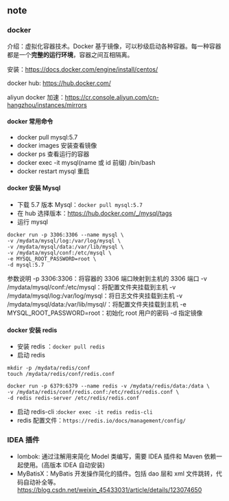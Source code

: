 ## note

### docker

介绍：虚拟化容器技术。Docker 基于镜像，可以秒级启动各种容器。每一种容器都是一个**完整的运行环境**，容器之间互相隔离。

安装：https://docs.docker.com/engine/install/centos/

docker hub: https://hub.docker.com/

aliyun docker 加速：https://cr.console.aliyun.com/cn-hangzhou/instances/mirrors

#### docker 常用命令

-   docker pull mysql:5.7
-   docker images 安装查看镜像
-   docker ps 查看运行的容器
-   docker exec -it mysql(name 或 id 前缀) /bin/bash
-   docker restart mysql 重启

#### docker 安装 Mysql

-   下载 5.7 版本 Mysql：`docker pull mysql:5.7`
-   在 hub 选择版本：https://hub.docker.com/_/mysql/tags
-   运行 mysql

```shell
docker run -p 3306:3306 --name mysql \
-v /mydata/mysql/log:/var/log/mysql \
-v /mydata/mysql/data:/var/lib/mysql \
-v /mydata/mysql/conf:/etc/mysql \
-e MYSQL_ROOT_PASSWORD=root \
-d mysql:5.7
```

参数说明
-p 3306:3306：将容器的 3306 端口映射到主机的 3306 端口
-v /mydata/mysql/conf:/etc/mysql：将配置文件夹挂载到主机
-v /mydata/mysql/log:/var/log/mysql：将日志文件夹挂载到主机
-v /mydata/mysql/data:/var/lib/mysql/：将配置文件夹挂载到主机
-e MYSQL_ROOT_PASSWORD=root：初始化 root 用户的密码
-d 指定镜像

#### docker 安装 redis

-   安装 redis ：`docker pull redis`
-   启动 redis

```shell
mkdir -p /mydata/redis/conf
touch /mydata/redis/conf/redis.conf

docker run -p 6379:6379 --name redis -v /mydata/redis/data:/data \
-v /mydata/redis/conf/redis.conf:/etc/redis/redis.conf \
-d redis redis-server /etc/redis/redis.conf
```

-   启动 redis-cli :`docker exec -it redis redis-cli`
-   redis 配置文件：`https://redis.io/docs/management/config/`

### IDEA 插件

-   lombok: 通过注解用来简化 Model 类编写，需要 IDEA 插件和 Maven 依赖一起使用。(高版本 IDEA 自动安装)
-   MyBatisX：MyBatis 开发操作简化的插件。包括 dao 层和 xml 文件跳转，代码自动补全等。https://blog.csdn.net/weixin_45433031/article/details/123074650
